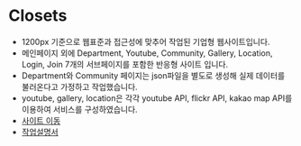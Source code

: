 # Closets

- 1200px 기준으로 웹표준과 접근성에 맞추어 작업된 기업형 웹사이트입니다.
- 메인페이지 외에 Department, Youtube, Community, Gallery, Location, Login, Join 7개의 서브페이지를 포함한 반응형 사이트 입니다.
- Department와 Community 페이지는 json파일을 별도로 생성해 실제 데이터를 불러온다고 가정하고 작업했습니다.
- youtube, gallery, location은 각각 youtube API, flickr API, kakao map API를 이용하여 서비스를 구성하였습니다.
- [사이트 이동](https://minhyepark-dev.github.io/portfolio_interior)
- [작업설명서](https://docs.google.com/viewer?url=https://github.com/minhyepark-dev/portfolio_minhyepark/blob/master/img/%EB%B0%95%EB%AF%BC%ED%98%9C_%ED%8F%AC%ED%8A%B8%ED%8F%B4%EB%A6%AC%EC%98%A4_closets.pdf?raw=True)
